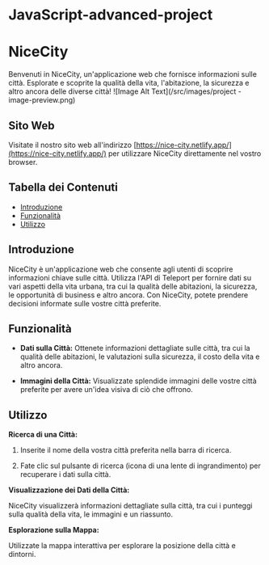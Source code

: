 # JavaScript-advanced-project
# NiceCity

Benvenuti in NiceCity, un'applicazione web che fornisce informazioni sulle città. Esplorate e scoprite la qualità della vita, l'abitazione, la sicurezza e altro ancora delle diverse città!
![Image Alt Text](/src/images/project -image-preview.png)

## Sito Web

Visitate il nostro sito web all'indirizzo [https://nice-city.netlify.app/](https://nice-city.netlify.app/) per utilizzare NiceCity direttamente nel vostro browser.

## Tabella dei Contenuti
- [Introduzione](#introduzione)
- [Funzionalità](#funzionalità)
- [Utilizzo](#utilizzo)

## Introduzione

NiceCity è un'applicazione web che consente agli utenti di scoprire informazioni chiave sulle città. Utilizza l'API di Teleport per fornire dati su vari aspetti della vita urbana, tra cui la qualità delle abitazioni, la sicurezza, le opportunità di business e altro ancora. Con NiceCity, potete prendere decisioni informate sulle vostre città preferite.

## Funzionalità

- **Dati sulla Città:** Ottenete informazioni dettagliate sulle città, tra cui la qualità delle abitazioni, le valutazioni sulla sicurezza, il costo della vita e altro ancora.

- **Immagini della Città:** Visualizzate splendide immagini delle vostre città preferite per avere un'idea visiva di ciò che offrono.

## Utilizzo

**Ricerca di una Città:**

1. Inserite il nome della vostra città preferita nella barra di ricerca.

2. Fate clic sul pulsante di ricerca (icona di una lente di ingrandimento) per recuperare i dati sulla città.

**Visualizzazione dei Dati della Città:**

NiceCity visualizzerà informazioni dettagliate sulla città, tra cui i punteggi sulla qualità della vita, le immagini e un riassunto.

**Esplorazione sulla Mappa:**

Utilizzate la mappa interattiva per esplorare la posizione della città e dintorni.
